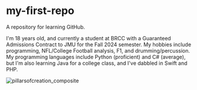 # my-first-repo
A repository for learning GitHub.

I'm 18 years old, and currently a student at BRCC with a Guaranteed Admissions Contract to JMU for the Fall 2024 semester. My hobbies include programming, NFL/College Football analysis, F1, and drumming/percussion. My programming languages include Python (proficient) and C# (average), but I'm also learning Java for a college class, and I've dabbled in Swift and PHP.

![pillarsofcreation_composite](https://github.com/operry31/my-first-repo/assets/164203568/fab8457e-0a3e-4b9e-b24b-b773ba8e9c34)
